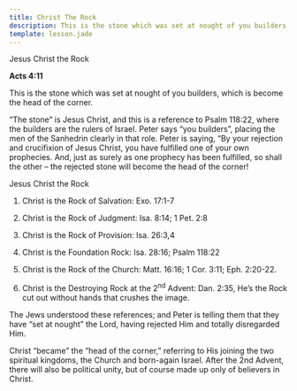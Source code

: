 ```yaml
---
title: Christ The Rock
description: This is the stone which was set at nought of you builders, which is become the head of the corner.
template: lesson.jade
---
```


Jesus Christ the Rock

**Acts 4:11**

This is the stone which was set at nought of you builders, which is become the head of the corner.

“The stone” is Jesus Christ, and this is a reference to Psalm 118:22, where the builders are the rulers of Israel. Peter says “you builders”, placing the men of the Sanhedrin clearly in that role. Peter is saying, “By your rejection and crucifixion of Jesus Christ, you have fulfilled one of your own prophecies. And, just as surely as one prophecy has been fulfilled, so shall the other – the rejected stone will become the head of the corner!

Jesus Christ the Rock

1.  Christ is the Rock of Salvation: Exo. 17:1-7

2.  Christ is the Rock of Judgment: Isa. 8:14; 1 Pet. 2:8

2.  Christ is the Rock of Provision: Isa. 26:3,4

2.  Christ is the Foundation Rock: Isa. 28:16; Psalm 118:22

2.  Christ is the Rock of the Church: Matt. 16:16; 1 Cor. 3:11; Eph. 2:20-22.

2.  Christ is the Destroying Rock at the 2<sup>nd</sup> Advent: Dan. 2:35, He’s the Rock cut out without hands that crushes the image.

The Jews understood these references; and Peter is telling them that they have “set at nought” the Lord, having rejected Him and totally disregarded Him.

Christ “became” the “head of the corner,” referring to His joining the two spiritual kingdoms, the Church and born-again Israel. After the 2nd Advent, there will also be political unity, but of course made up only of believers in Christ.

